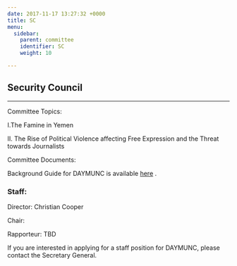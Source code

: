 ```yaml
---
date: 2017-11-17 13:27:32 +0000
title: SC
menu:
  sidebar:
    parent: committee
    identifier: SC
    weight: 10

---
```

## Security Council

***

Committee Topics:

I.The Famine in Yemen  

II. The Rise of Political Violence affecting Free Expression and the Threat towards Journalists  

Committee Documents:

Background Guide for DAYMUNC is available [here](https://files.acrobat.com/a/preview/500ef810-b471-4e65-8529-229b45b3c03b "SC_BG2018") .

### Staff:

Director: Christian Cooper

Chair: 

Rapporteur: TBD

If you are interested in applying for a staff position for DAYMUNC, please contact the Secretary General.